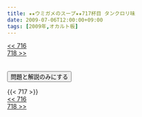 ```yaml
---
title: ★★ウミガメのスープ★★717杯目 タンクロリ味
date: 2009-07-06T12:00:00+09:00
tags: [2009年,オカルト板]
---
```

<div class="th_left"><a href="../716"><< 716</a></div>
<div class="th_right"><a href="../718">718 >></a></div>
<br><br>
<script src="../../js/cupsoup.js"></script>
<form>
<input type="button" value="問題と解説のみにする" onClick="toggleCupsoup()">
</form>
{{< 717 >}}
<div class="th_left"><a href="../716"><< 716</a></div>
<div class="th_right"><a href="../718">718 >></a></div>